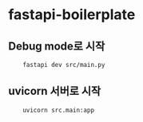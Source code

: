 # fastapi-boilerplate

## Debug mode로 시작 
```
    fastapi dev src/main.py
```

## uvicorn 서버로 시작 
```
    uvicorn src.main:app
```